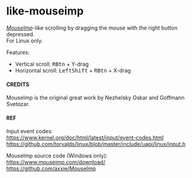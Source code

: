 # like-mouseimp
*[MouseImp](https://www.mouseimp.com/)*-like scrolling by dragging the mouse with the right button depressed.<br>
For Linux only.

Features:
- Vertical scroll: <kbd>RBtn</kbd> + Y-drag
- Horizontal scroll: <kbd>LeftShift</kbd> + <kbd>RBtn</kbd> + X-drag


#### CREDITS
MouseImp is the original great work by Nezhelsky Oskar and Goffmann Svetozar.<br>


#### REF
Input event codes:<br>
https://www.kernel.org/doc/html/latest/input/event-codes.html<br>
https://github.com/torvalds/linux/blob/master/include/uapi/linux/input.h<br>

MouseImp source code (Windows only):<br>
https://www.mouseimp.com/download/<br>
https://github.com/axxie/MouseImp<br>
